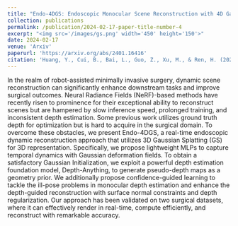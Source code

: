 ```yaml
---
title: "Endo-4DGS: Endoscopic Monocular Scene Reconstruction with 4D Gaussian Splatting"
collection: publications
permalink: /publication/2024-02-17-paper-title-number-4
excerpt: "<img src='/images/gs.png' width='450' height='150'>"
date: 2024-02-17
venue: 'Arxiv'
paperurl: 'https://arxiv.org/abs/2401.16416'
citation: 'Huang, Y., Cui, B., Bai, L., Guo, Z., Xu, M., & Ren, H. (2024). Endo-4DGS: Endoscopic Monocular Scene Reconstruction with 4D Gaussian Splatting. <i>Arxiv</i>.'
---
```


In the realm of robot-assisted minimally invasive surgery, dynamic scene reconstruction can significantly enhance downstream tasks and improve surgical outcomes. Neural Radiance Fields (NeRF)-based methods have recently risen to prominence for their exceptional ability to reconstruct scenes but are hampered by slow inference speed, prolonged training, and inconsistent depth estimation. Some previous work utilizes ground truth depth for optimization but is hard to acquire in the surgical domain. To overcome these obstacles, we present Endo-4DGS, a real-time endoscopic dynamic reconstruction approach that utilizes 3D Gaussian Splatting (GS) for 3D representation. Specifically, we propose lightweight MLPs to capture temporal dynamics with Gaussian deformation fields. To obtain a satisfactory Gaussian Initialization, we exploit a powerful depth estimation foundation model, Depth-Anything, to generate pseudo-depth maps as a geometry prior. We additionally propose confidence-guided learning to tackle the ill-pose problems in monocular depth estimation and enhance the depth-guided reconstruction with surface normal constraints and depth regularization. Our approach has been validated on two surgical datasets, where it can effectively render in real-time, compute efficiently, and reconstruct with remarkable accuracy.
